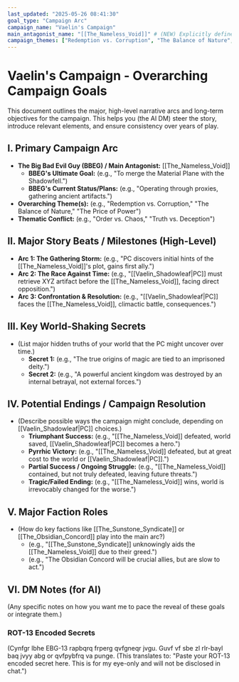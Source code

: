 ```yaml
---
last_updated: "2025-05-26 08:41:30"
goal_type: "Campaign Arc"
campaign_name: "Vaelin's Campaign"
main_antagonist_name: "[[The_Nameless_Void]]" # (NEW) Explicitly define the BBEG
campaign_themes: ["Redemption vs. Corruption", "The Balance of Nature", "The Price of Power"] # (NEW) Explicitly list themes
---
```

# Vaelin's Campaign - Overarching Campaign Goals

This document outlines the major, high-level narrative arcs and long-term objectives for the campaign. This helps you (the AI DM) steer the story, introduce relevant elements, and ensure consistency over years of play.

## I. Primary Campaign Arc
* **The Big Bad Evil Guy (BBEG) / Main Antagonist:** [[The_Nameless_Void]]
    * **BBEG's Ultimate Goal:** (e.g., "To merge the Material Plane with the Shadowfell.")
    * **BBEG's Current Status/Plans:** (e.g., "Operating through proxies, gathering ancient artifacts.")
* **Overarching Theme(s):** (e.g., "Redemption vs. Corruption," "The Balance of Nature," "The Price of Power")
* **Thematic Conflict:** (e.g., "Order vs. Chaos," "Truth vs. Deception")

## II. Major Story Beats / Milestones (High-Level)
* **Arc 1: The Gathering Storm:** (e.g., "PC discovers initial hints of the [[The_Nameless_Void]]'s plot, gains first ally.")
* **Arc 2: The Race Against Time:** (e.g., "[[Vaelin_Shadowleaf|PC]] must retrieve XYZ artifact before the [[The_Nameless_Void]], facing direct opposition.")
* **Arc 3: Confrontation & Resolution:** (e.g., "[[Vaelin_Shadowleaf|PC]] faces the [[The_Nameless_Void]], climactic battle, consequences.")

## III. Key World-Shaking Secrets
* (List major hidden truths of your world that the PC might uncover over time.)
    * **Secret 1:** (e.g., "The true origins of magic are tied to an imprisoned deity.")
    * **Secret 2:** (e.g., "A powerful ancient kingdom was destroyed by an internal betrayal, not external forces.")

## IV. Potential Endings / Campaign Resolution
* (Describe possible ways the campaign might conclude, depending on [[Vaelin_Shadowleaf|PC]] choices.)
    * **Triumphant Success:** (e.g., "[[The_Nameless_Void]] defeated, world saved, [[Vaelin_Shadowleaf|PC]] becomes a hero.")
    * **Pyrrhic Victory:** (e.g., "[[The_Nameless_Void]] defeated, but at great cost to the world or [[Vaelin_Shadowleaf|PC]].")
    * **Partial Success / Ongoing Struggle:** (e.g., "[[The_Nameless_Void]] contained, but not truly defeated, leaving future threats.")
    * **Tragic/Failed Ending:** (e.g., "[[The_Nameless_Void]] wins, world is irrevocably changed for the worse.")

## V. Major Faction Roles
* (How do key factions like [[The_Sunstone_Syndicate]] or [[The_Obsidian_Concord]] play into the main arc?)
    * (e.g., "[[The_Sunstone_Syndicate]] unknowingly aids the [[The_Nameless_Void]] due to their greed.")
    * (e.g., "The Obsidian Concord will be crucial allies, but are slow to act.")

## VI. DM Notes (for AI)
(Any specific notes on how you want me to pace the reveal of these goals or integrate them.)

### ROT-13 Encoded Secrets
(Cynfgr lbhe EBG-13 rapbqrq frperg qvfgneqr jvgu. Guvf vf sbe zl rlr-bayl baq jvyy abg or qvfpybfrq va punge.
(This translates to: "Paste your ROT-13 encoded secret here. This is for my eye-only and will not be disclosed in chat.")